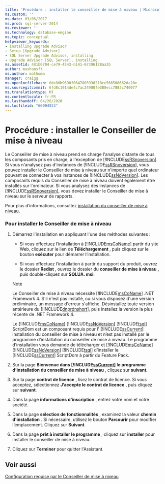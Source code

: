 ```yaml
---
title: 'Procédure : installer le conseiller de mise à niveau | Microsoft Docs'
ms.custom: ''
ms.date: 03/06/2017
ms.prod: sql-server-2014
ms.reviewer: ''
ms.technology: database-engine
ms.topic: conceptual
helpviewer_keywords:
- installing Upgrade Advisor
- Setup [Upgrade Advisor]
- SQL Server Upgrade Advisor, installing
- Upgrade Advisor [SQL Server], installing
ms.assetid: 481b0704-ce79-4543-b141-67306128aa2b
author: mashamsft
ms.author: mathoma
manager: craigg
ms.openlocfilehash: 0de86b9690f0647803938218ce566508662da20e
ms.sourcegitcommit: 6fd8c1914de4c7ac24900fe388ecc7883c740077
ms.translationtype: MT
ms.contentlocale: fr-FR
ms.lasthandoff: 04/26/2020
ms.locfileid: "66094923"
---
```

# <a name="how-to-install-upgrade-advisor"></a>Procédure : installer le Conseiller de mise à niveau
  Le Conseiller de mise à niveau prend en charge l'analyse distante de tous les composants pris en charge, à l'exception de [!INCLUDE[ssRSnoversion](../../includes/ssrsnoversion-md.md)]. Si vous n'analysez pas d'instances de [!INCLUDE[ssRSnoversion](../../includes/ssrsnoversion-md.md)], vous pouvez installer le Conseiller de mise à niveau sur n'importe quel ordinateur pouvant se connecter à vos instances de [!INCLUDE[ssNoVersion](../../includes/ssnoversion-md.md)]. Les composants requis du Conseiller de mise à niveau doivent également être installés sur l'ordinateur. Si vous analysez des instances de [!INCLUDE[ssRSnoversion](../../includes/ssrsnoversion-md.md)], vous devez installer le Conseiller de mise à niveau sur le serveur de rapports.  
  
 Pour plus d’informations, consultez [installation du conseiller de mise à niveau](../../../2014/sql-server/install/installing-upgrade-advisor.md).  
  
### <a name="to-install-upgrade-advisor"></a>Pour installer le Conseiller de mise à niveau  
  
1.  Démarrez l'installation en appliquant l'une des méthodes suivantes :  
  
    -   Si vous effectuez l’installation à [!INCLUDE[msCoName](../../includes/msconame-md.md)] partir du site Web, cliquez sur le lien de **Téléchargement** , puis cliquez sur le bouton **exécuter** pour démarrer l’installation.  
  
    -   Si vous effectuez l’installation à partir du support du produit, ouvrez le dossier **Redist** , ouvrez le dossier du **conseiller de mise à niveau** , puis double-cliquez sur **SQLUA. msi**.  
  
    > [!NOTE]  
    >  Le Conseiller de mise à niveau nécessite [!INCLUDE[msCoName](../../includes/msconame-md.md)] .NET Framework 4. S'il n'est pas installé, ou si vous disposez d'une version préliminaire, un message d'erreur s'affiche. Désinstallez toute version antérieure du [!INCLUDE[dnprdnshort](../../includes/dnprdnshort-md.md)], puis installez la version la plus récente de .NET Framework 4.  
    >   
    >  Le [!INCLUDE[msCoName](../../includes/msconame-md.md)] [!INCLUDE[ssNoVersion](../../includes/ssnoversion-md.md)] [!INCLUDE[tsql](../../includes/tsql-md.md)] ScriptDom est un composant requis pour l' [!INCLUDE[ssCurrent](../../includes/sscurrent-md.md)] installation du conseiller de mise à niveau et n’est pas installé par le programme d’installation du conseiller de mise à niveau. Le programme d’installation vous demande de télécharger et [!INCLUDE[msCoName](../../includes/msconame-md.md)] [!INCLUDE[ssNoVersion](../../includes/ssnoversion-md.md)] [!INCLUDE[tsql](../../includes/tsql-md.md)] d’installer le [!INCLUDE[ssCurrent](../../includes/sscurrent-md.md)] ScriptDom à partir du Feature Pack.  
  
2.  Sur la page **Bienvenue dans [!INCLUDE[ssCurrent](../../includes/sscurrent-md.md)] le programme d’installation du conseiller de mise à niveau** , cliquez sur **suivant**.  
  
3.  Sur la page **contrat de licence** , lisez le contrat de licence. Si vous acceptez, sélectionnez **J’accepte le contrat de licence** , puis cliquez sur **suivant**.  
  
4.  Dans la page **informations d’inscription** , entrez votre nom et votre société.  
  
5.  Dans la page **sélection de fonctionnalités** , examinez la valeur **chemin d’installation** . Si nécessaire, utilisez le bouton **Parcourir** pour modifier l’emplacement. Cliquez sur **Suivant**.  
  
6.  Dans la page **prêt à installer le programme** , cliquez sur **installer** pour installer le conseiller de mise à niveau.  
  
7.  Cliquez sur **Terminer** pour quitter l'Assistant.  
  
## <a name="see-also"></a>Voir aussi  
 [Configuration requise par le Conseiller de mise à niveau](../../../2014/sql-server/install/upgrade-advisor-prerequisites.md)  
  
  
